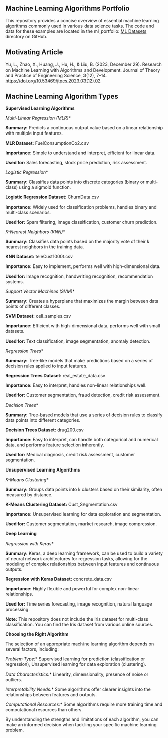 ## Machine Learning Algorithms Portfolio

This repository provides a concise overview of essential machine learning algorithms commonly used in various data science tasks. The code and data for these examples are located in the ml_portfolio: [ML Datasets](https://github.com/ericyoc/ml_portfolio/tree/main/ml_data) directory on GitHub.


## Motivating Article
Yu, L., Zhao, X., Huang, J., Hu, H., & Liu, B. (2023, December 29). Research on Machine Learning with Algorithms and Development. Journal of Theory and Practice of Engineering Science, 3(12), 7–14. https://doi.org/10.53469/jtpes.2023.03(12).02


## Machine Learning Algorithm Types

**Supervised Learning Algorithms**

*Multi-Linear Regression (MLR)**

**Summary:** Predicts a continuous output value based on a linear relationship with multiple input features.

**MLR Dataset:** FuelConsumptionCo2.csv

**Importance:** Simple to understand and interpret, efficient for linear data.

**Used for:** Sales forecasting, stock price prediction, risk assessment.

*Logistic Regression**

**Summary:** Classifies data points into discrete categories (binary or multi-class) using a sigmoid function.

**Logistic Regression Dataset:** ChurnData.csv

**Importance:** Widely used for classification problems, handles binary and multi-class scenarios.

**Used for:** Spam filtering, image classification, customer churn prediction.

*K-Nearest Neighbors (KNN)**

**Summary:** Classifies data points based on the majority vote of their k nearest neighbors in the training data.

**KNN Dataset:** teleCust1000t.csv

**Importance:** Easy to implement, performs well with high-dimensional data.

**Used for:** Image recognition, handwriting recognition, recommendation systems.

*Support Vector Machines (SVM)**

**Summary:** Creates a hyperplane that maximizes the margin between data points of different classes.

**SVM Dataset:** cell_samples.csv

**Importance:** Efficient with high-dimensional data, performs well with small datasets.

**Used for:** Text classification, image segmentation, anomaly detection.

*Regression Trees**

**Summary:** Tree-like models that make predictions based on a series of decision rules applied to input features.

**Regression Trees Dataset:** real_estate_data.csv

**Importance:** Easy to interpret, handles non-linear relationships well.

**Used for:** Customer segmentation, fraud detection, credit risk assessment.

*Decision Trees**

**Summary:** Tree-based models that use a series of decision rules to classify data points into different categories.

**Decision Trees Dataset:** drug200.csv

**Importance:** Easy to interpret, can handle both categorical and numerical data, and performs feature selection inherently.

**Used for:** Medical diagnosis, credit risk assessment, customer segmentation.

**Unsupervised Learning Algorithms**

*K-Means Clustering**

**Summary:** Groups data points into k clusters based on their similarity, often measured by distance.

**K-Means Clustering Dataset:** Cust_Segmentation.csv

**Importance:** Unsupervised learning for data exploration and segmentation.

**Used for:** Customer segmentation, market research, image compression.

**Deep Learning**

*Regression with Keras**

**Summary:** Keras, a deep learning framework, can be used to build a variety of neural network architectures for regression tasks, allowing for the modeling of complex relationships between input features and continuous outputs.

**Regression with Keras Dataset:** concrete_data.csv

**Importance:** Highly flexible and powerful for complex non-linear relationships.

**Used for:** Time series forecasting, image recognition, natural language processing.

**Note:** This repository does not include the Iris dataset for multi-class classification. You can find the Iris dataset from various online sources.

**Choosing the Right Algorithm**

The selection of an appropriate machine learning algorithm depends on several factors, including:

*Problem Type:** Supervised learning for prediction (classification or regression), Unsupervised learning for data exploration (clustering).

*Data Characteristics:** Linearity, dimensionality, presence of noise or outliers.

*Interpretability Needs:** Some algorithms offer clearer insights into the relationships between features and outputs.

*Computational Resources:** Some algorithms require more training time and computational resources than others.

By understanding the strengths and limitations of each algorithm, you can make an informed decision when tackling your specific machine learning problem.
